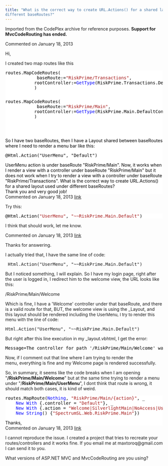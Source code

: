 ```yaml
---
title: "What is the correct way to create URL.Actions() for a shared layout used under
different baseRoutes?"
---
```

<div class="note">
   <p>
      Imported from the CodePlex archive for reference purposes. <b>Support for MvcCodeRouting has ended.</b></p>
</div>
<div id="post988777" class="discussion-comment op">
   <div class="discussion-header">Commented on 
      <time datetime="2013-01-18T08:23:33.31-08:00" title="2013-01-18T08:23:33.31-08:00">January 18, 2013</time>
   </div>
   <div class="discussion-message">
<p>Hi,</p>
<p>I created two map routes like this</p>
<div style="color:black; background-color:white">
<pre>routes.MapCodeRoutes(
            baseRoute:=<span style="color:#a31515">&quot;RiskPrime/Transactions&quot;</span>,
           rootController:=<span style="color:blue">GetType</span>(RiskPrime.Transactions.DealController)
           )
</pre>
<pre><div style="color:black; background-color:white"><pre>routes.MapCodeRoutes(
            baseRoute:=<span style="color:#a31515">&quot;RiskPrime/Main&quot;</span>,
           rootController:=<span style="color:blue">GetType</span>(RiskPrime.Main.DefaultController)
           )
</pre>
</div>
</pre>
So I have two baseRoutes,&nbsp;then I have a Layout shared between baseRoutes where I need to render a
<span style="font-size:1em">menu bar like this</span><span style="font-size:1em">:</span>
<span style="font-size:1em">&nbsp;</span><span style="font-size:1em">
<pre>@Html.Action(<span style="font-size:1em">&quot;UserMenu&quot;</span><span style="font-size:1em">,&nbsp;</span><span style="font-size:1em">&quot;Default&quot;</span><span style="font-size:1em">)</span></pre>
</span>UserMenu action is under baseRoute <span>&quot;RiskPrime/Main&quot;.</span> Now, it works when I render a view with a controller under baseRoute
<span style="font-size:1em">&quot;RiskPrime/Main&quot;</span> <span style="font-size:1em">but it does not work when I try to render a view with a controller under</span>
<span style="font-size:1em">baseRoute </span><span style="font-size:1em">&quot;RiskPrime/Transactions&quot;. What is the correct way to create</span>
<span style="font-size:1em">URL.Actions() for a shared layout used under different baseRoutes?</span>
<br>
Thank you and very good job!</div>
</div>
</div>
<div id="post988863" class="discussion-comment">
   <div class="discussion-header">Commented on 
      <time datetime="2013-01-18T10:47:45.52-08:00" title="2013-01-18T10:47:45.52-08:00">January 18, 2013</time> <a href="#post988863" class="post-link">link</a></div>
   <div class="discussion-message">
<p>Try this:</p>
<p></p>
<div style="color:black; background-color:white">
<pre>@Html.Action(<span style="color:#a31515">&quot;UserMenu&quot;</span>, <span style="color:#a31515">&quot;~~RiskPrime.Main.Default&quot;</span>)</pre>
</div>
<p></p>
<p>I think that should work, let me know.</p>
</div>
</div>
<div id="post988896" class="discussion-comment">
   <div class="discussion-header">Commented on 
      <time datetime="2013-01-18T11:42:59.357-08:00" title="2013-01-18T11:42:59.357-08:00">January 18, 2013</time> <a href="#post988896" class="post-link">link</a></div>
   <div class="discussion-message">
<p>Thanks for answering.</p>
<p>I actually tried that, I have the same line of code:</p>
<pre>&nbsp;Html.Action(<span>&quot;UserMenu&quot;</span>,&nbsp;<span>&quot;~~RiskPrime.Main.Default&quot;</span>)
</pre>
<p>But I noticed something, I will explain. So I have my login page, right after the user is logged in, I redirect him to the welcome view, the URL looks like this:</p>
<p>/RiskPrime/Main/Welcome</p>
<p>Which is fine, I have a 'Welcome' controller under that baseRoute, and there is a valid route for that, BUT, the welcome view is using the _Layout, and this layout should be rendered including the&nbsp;<span style="font-size:10pt">UserMenu, I try to render this
 menu with the line of code:</span></p>
<pre>Html.Action(&quot;UserMenu&quot;,&nbsp;&quot;~~RiskPrime.Main.Default&quot;)</pre>
<p>But right after this line execution in my _layout.vbhtml, I get the error:</p>
<pre><span style="color:#000000">Message=The controller for path '/RiskPrime/Main/Welcome' was not found or does not implement IController.</span><br></pre>
<p>Now, if I comment out that line where I am trying to render the menu,&nbsp;everything&nbsp;is fine and my Welcome page is rendered successfully.</p>
<p>So, in summary, it seems like the code breaks when I am opening &quot;<strong>/RiskPrime/Main/Welcome</strong>&quot; but at the same time trying to render a menu under &quot;/<strong>RiskPrime/Main/UserMenu</strong>&quot;, I dont think that route is wrong, it should match both
 cases, it is kind of weird.</p>
<div style="color:black; background-color:white">
<pre>routes.MapRoute(<span style="color:blue">Nothing</span>, <span style="color:#a31515">&quot;RiskPrime/Main/{action}&quot;</span>, _
    <span style="color:blue">New</span> <span style="color:blue">With</span> {.controller = <span style="color:#a31515">&quot;Default&quot;</span>}, _
    <span style="color:blue">New</span> <span style="color:blue">With</span> {.action = <span style="color:#a31515">&quot;Welcome|SilverlightMain|NoAccess|UserMenu&quot;</span>}, _
    <span style="color:blue">New</span> <span style="color:blue">String</span>() {<span style="color:#a31515">&quot;SpectrumSL.Web.RiskPrime.Main&quot;</span>})
</pre>
Thanks,</div>
</div>
</div>
<div id="post988931" class="discussion-comment">
   <div class="discussion-header">Commented on 
      <time datetime="2013-01-18T12:30:52.363-08:00" title="2013-01-18T12:30:52.363-08:00">January 18, 2013</time> <a href="#post988931" class="post-link">link</a></div>
   <div class="discussion-message">
<p>I cannot reproduce the issue. I created a project that tries to recreate your routes/controllers and it works fine. If you email me at maxtoroq@gmail.com I can send it to you.</p>
<p>What versions of ASP.NET MVC and MvcCodeRouting are you using?</p>
</div>
</div>
